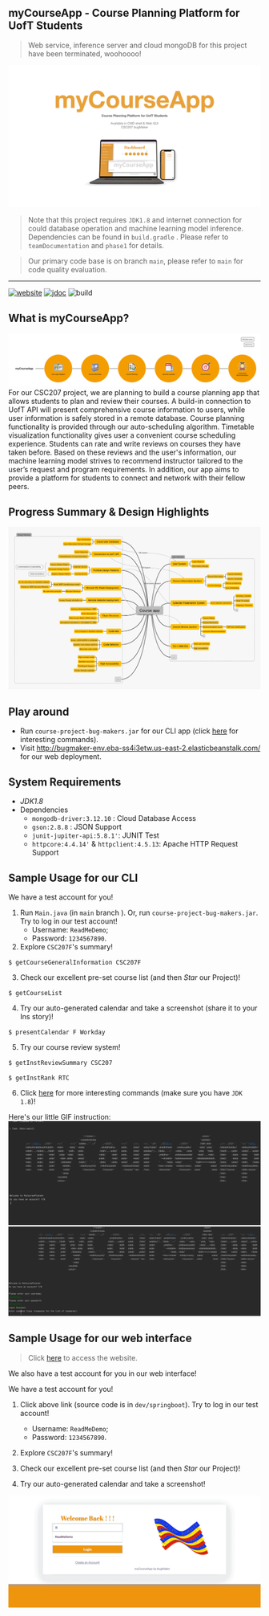 ## myCourseApp - Course Planning Platform for UofT Students


> Web service, inference server and cloud mongoDB for this project have been terminated, woohoooo!


![myCourseApp](README.assets/p1demo.jpeg)

> Note that this project requires `JDK1.8` and internet connection for could database operation and machine learning model inference. Dependencies can be found in  `build.gradle` . Please refer to `teamDocumentation` and `phase1` for details.

> Our primary code base is on branch `main`, please refer to `main` for code quality evaluation.

***

[![website](https://img.shields.io/badge/visit-webpage-blue)](http://bugmaker-env.eba-ss4i3etw.us-east-2.elasticbeanstalk.com/)
[![jdoc](https://img.shields.io/badge/visit-jdoc-pink)](https://kuan-pang.github.io/course-project-bug-makers/)
![build](https://img.shields.io/github/workflow/status/CSC207-UofT/course-project-bug-makers/GitHub%20Classroom%20Workflow)


## What is myCourseApp?

![](README.assets/myCourseApp.png)
For our CSC207 project, we are planning to build a course planning app that allows students to plan and review their courses. A build-in connection to UofT API will present comprehensive course information to users, while user information is safely stored in a remote database. Course planning functionality is provided through our auto-scheduling algorithm. Timetable visualization functionality gives user a convenient course scheduling experience. Students can rate and write reviews on courses they have taken before. Based on these reviews and the user's information, our machine learning model strives to recommend instructor tailored to the user’s request and program requirements. In addition, our app aims to provide a platform for students to connect and network with their fellow peers.


## Progress Summary & Design Highlights
![Course_app](README.assets/myCourseAppIntrop1.png)

## Play around

- Run `course-project-bug-makers.jar` for our CLI app (click [here](teamDocumentation/cmdDocumentation.md) for interesting commands).
- Visit http://bugmaker-env.eba-ss4i3etw.us-east-2.elasticbeanstalk.com/ for our web deployment.




## System Requirements

- *JDK1.8*
- Dependencies
  - `mongodb-driver:3.12.10` : Cloud Database Access
  - `gson:2.8.8` : JSON Support
  - `junit-jupiter-api:5.8.1'`: JUNIT Test
  - `httpcore:4.4.14'` & `httpclient:4.5.13`: Apache HTTP Request Support



## Sample Usage for our CLI

We have a test account for you!
1. Run `Main.java` (in `main` branch ). Or, run `course-project-bug-makers.jar`. Try to log in our test account!
   - Username: `ReadMeDemo`;
   - Password: `1234567890`.
2. Explore `CSC207F`'s summary!
```
$ getCourseGeneralInformation CSC207F
```
3. Check our excellent pre-set course list (and then *Star* our Project)!
```
$ getCourseList
``` 
4. Try our auto-generated calendar and take a screenshot (share it to your Ins story)! 
```
$ presentCalendar F Workday
```
5. Try our course review system!

```
$ getInstReviewSummary CSC207
```
```
$ getInstRank RTC
```

6. Click [here](teamDocumentation/cmdDocumentation.md) for more interesting commands (make sure you have `JDK 1.8`)!

Here's our little GIF instruction:
![](README.assets/readmedemo.gif)
![](README.assets/reviewdemo.gif)


## Sample Usage for our web interface


> Click [here](http://bugmaker-env.eba-ss4i3etw.us-east-2.elasticbeanstalk.com/) to access the website.



We also have a test account for you in our web interface! 

We have a test account for you!
1. Click above link (source code is in `dev/springboot`). Try to log in our test account!
    - Username: `ReadMeDemo`;
    - Password: `1234567890`.
2. Explore `CSC207F`'s summary!

3. Check our excellent pre-set course list (and then *Star* our Project)!

4. Try our auto-generated calendar and take a screenshot!

![](README.assets/webdemo.gif)
